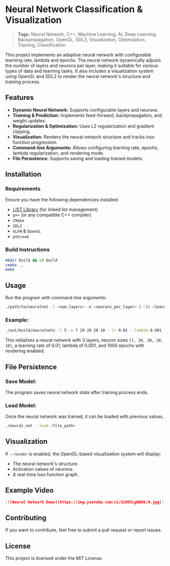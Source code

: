 # Neural Network Classification & Visualization

> **Tags:** Neural Network, C++, Machine Learning, AI, Deep Learning, Backpropagation, OpenGL, SDL2, Visualization, Optimization, Training, Classification

This project implements an adaptive neural network with configurable learning rate, lambda and epochs. The neural network dynamically adjusts the number of layers and neurons per layer, making it suitable for various types of data and learning tasks. It also includes a visualization system using OpenGL and SDL2 to render the neural network's structure and training process.

## Features

- **Dynamic Neural Network:** Supports configurable layers and neurons.
- **Training & Prediction:** Implements feed-forward, backpropagation, and weight updates.
- **Regularization & Optimization:** Uses L2 regularization and gradient clipping.
- **Visualization:** Renders the neural network structure and tracks loss function progression.
- **Command-line Arguments:** Allows configuring learning rate, epochs, lambda regularization, and rendering mode.
- **File Persistence:** Supports saving and loading trained models.

## Installation

### Requirements

Ensure you have the following dependencies installed:

- [LIST Library](https://github.com/IagoFAlen/list) (for linked list management)
- `g++` (or any compatible C++ compiler)
- `CMake`
- `SDL2`
- `GLFW` & `OpenGL`
- `pthread`

### Build Instructions

```sh
mkdir build && cd build
cmake ..
make
```

## Usage

Run the program with command-line arguments:

```sh
./path/to/neuralnet -l <num_layers> -n <neurons_per_layer> [--lr <learning_rate>] [--lambda <lambda>] [--epochs <epochs>] [--render]
```

### Example:

```sh
./out/build/neuralnets -l 5 -n 7 20 20 20 10 --lr 0.01 --lambda 0.001 --epochs 1000 --render
```

This initializes a neural network with 3 layers, neuron sizes `[7, 20, 20, 20, 10]`, a learning rate of 0.01, lambda of 0.001, and 1000 epochs with rendering enabled.

## File Persistence

### Save Model:
The program saves neural network state after training process ends.

### Load Model:
Once the neural network was trained, it can be loaded with previous values.
```sh
./neural_net --load <file_path>
```

## Visualization

If `--render` is enabled, the OpenGL-based visualization system will display:

- The neural network's structure.
- Activation values of neurons.
- A real-time loss function graph.

## Example Video

```md
[![Neural Network Demo](https://img.youtube.com/vi/ZzN9SLgNDDk/0.jpg)](https://www.youtube.com/watch?v=ZzN9SLgNDDk)
```

## Contributing

If you want to contribute, feel free to submit a pull request or report issues.

## License

This project is licensed under the MIT License.

